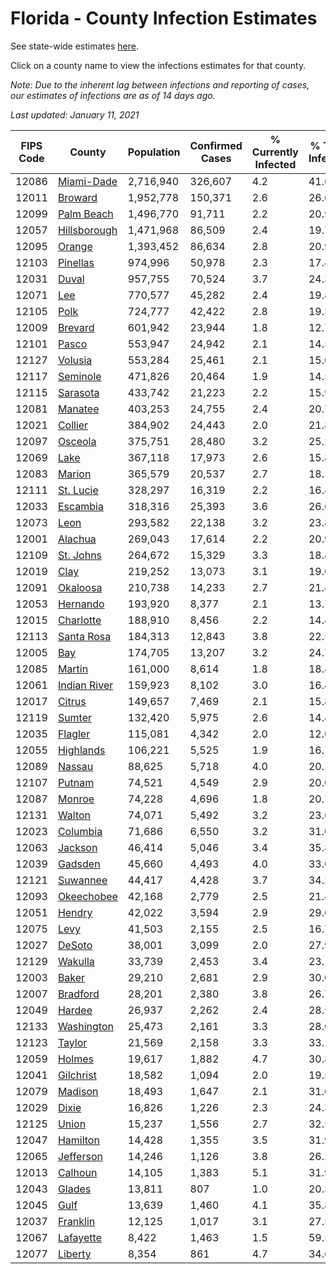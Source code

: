 # Florida - County Infection Estimates

See state-wide estimates [here](/infections/us-fl).

Click on a county name to view the infections estimates for that county.

*Note: Due to the inherent lag between infections and reporting of cases, our estimates of infections are as of 14 days ago.*

*Last updated: January 11, 2021*

|   FIPS Code |                       County |   Population |   Confirmed Cases |   % Currently Infected |   % Total Infected |
|-------------|------------------------------|--------------|-------------------|------------------------|--------------------|
|       12086 |     [Miami-Dade](miami-dade) |    2,716,940 |           326,607 |                    4.2 |               41.6 |
|       12011 |           [Broward](broward) |    1,952,778 |           150,371 |                    2.6 |               26.6 |
|       12099 |     [Palm Beach](palm-beach) |    1,496,770 |            91,711 |                    2.2 |               20.9 |
|       12057 | [Hillsborough](hillsborough) |    1,471,968 |            86,509 |                    2.4 |               19.7 |
|       12095 |             [Orange](orange) |    1,393,452 |            86,634 |                    2.8 |               20.9 |
|       12103 |         [Pinellas](pinellas) |      974,996 |            50,978 |                    2.3 |               17.4 |
|       12031 |               [Duval](duval) |      957,755 |            70,524 |                    3.7 |               24.3 |
|       12071 |                   [Lee](lee) |      770,577 |            45,282 |                    2.4 |               19.8 |
|       12105 |                 [Polk](polk) |      724,777 |            42,422 |                    2.8 |               19.3 |
|       12009 |           [Brevard](brevard) |      601,942 |            23,944 |                    1.8 |               12.7 |
|       12101 |               [Pasco](pasco) |      553,947 |            24,942 |                    2.1 |               14.5 |
|       12127 |           [Volusia](volusia) |      553,284 |            25,461 |                    2.1 |               15.0 |
|       12117 |         [Seminole](seminole) |      471,826 |            20,464 |                    1.9 |               14.5 |
|       12115 |         [Sarasota](sarasota) |      433,742 |            21,223 |                    2.2 |               15.9 |
|       12081 |           [Manatee](manatee) |      403,253 |            24,755 |                    2.4 |               20.7 |
|       12021 |           [Collier](collier) |      384,902 |            24,443 |                    2.0 |               21.8 |
|       12097 |           [Osceola](osceola) |      375,751 |            28,480 |                    3.2 |               25.2 |
|       12069 |                 [Lake](lake) |      367,118 |            17,973 |                    2.6 |               15.8 |
|       12083 |             [Marion](marion) |      365,579 |            20,537 |                    2.7 |               18.1 |
|       12111 |       [St. Lucie](st.-lucie) |      328,297 |            16,319 |                    2.2 |               16.4 |
|       12033 |         [Escambia](escambia) |      318,316 |            25,393 |                    3.6 |               26.6 |
|       12073 |                 [Leon](leon) |      293,582 |            22,138 |                    3.2 |               23.8 |
|       12001 |           [Alachua](alachua) |      269,043 |            17,614 |                    2.2 |               20.9 |
|       12109 |       [St. Johns](st.-johns) |      264,672 |            15,329 |                    3.3 |               18.4 |
|       12019 |                 [Clay](clay) |      219,252 |            13,073 |                    3.1 |               19.0 |
|       12091 |         [Okaloosa](okaloosa) |      210,738 |            14,233 |                    2.7 |               21.4 |
|       12053 |         [Hernando](hernando) |      193,920 |             8,377 |                    2.1 |               13.7 |
|       12015 |       [Charlotte](charlotte) |      188,910 |             8,456 |                    2.2 |               14.4 |
|       12113 |     [Santa Rosa](santa-rosa) |      184,313 |            12,843 |                    3.8 |               22.5 |
|       12005 |                   [Bay](bay) |      174,705 |            13,207 |                    3.2 |               24.7 |
|       12085 |             [Martin](martin) |      161,000 |             8,614 |                    1.8 |               18.4 |
|       12061 | [Indian River](indian-river) |      159,923 |             8,102 |                    3.0 |               16.4 |
|       12017 |             [Citrus](citrus) |      149,657 |             7,469 |                    2.1 |               15.8 |
|       12119 |             [Sumter](sumter) |      132,420 |             5,975 |                    2.6 |               14.4 |
|       12035 |           [Flagler](flagler) |      115,081 |             4,342 |                    2.0 |               12.0 |
|       12055 |       [Highlands](highlands) |      106,221 |             5,525 |                    1.9 |               16.7 |
|       12089 |             [Nassau](nassau) |       88,625 |             5,718 |                    4.0 |               20.1 |
|       12107 |             [Putnam](putnam) |       74,521 |             4,549 |                    2.9 |               20.0 |
|       12087 |             [Monroe](monroe) |       74,228 |             4,696 |                    1.8 |               20.7 |
|       12131 |             [Walton](walton) |       74,071 |             5,492 |                    3.2 |               23.6 |
|       12023 |         [Columbia](columbia) |       71,686 |             6,550 |                    3.2 |               31.0 |
|       12063 |           [Jackson](jackson) |       46,414 |             5,046 |                    3.4 |               35.8 |
|       12039 |           [Gadsden](gadsden) |       45,660 |             4,493 |                    4.0 |               33.0 |
|       12121 |         [Suwannee](suwannee) |       44,417 |             4,428 |                    3.7 |               34.2 |
|       12093 |     [Okeechobee](okeechobee) |       42,168 |             2,779 |                    2.5 |               21.4 |
|       12051 |             [Hendry](hendry) |       42,022 |             3,594 |                    2.9 |               29.6 |
|       12075 |                 [Levy](levy) |       41,503 |             2,155 |                    2.5 |               16.7 |
|       12027 |             [DeSoto](desoto) |       38,001 |             3,099 |                    2.0 |               27.9 |
|       12129 |           [Wakulla](wakulla) |       33,739 |             2,453 |                    3.4 |               23.1 |
|       12003 |               [Baker](baker) |       29,210 |             2,681 |                    2.9 |               30.0 |
|       12007 |         [Bradford](bradford) |       28,201 |             2,380 |                    3.8 |               26.7 |
|       12049 |             [Hardee](hardee) |       26,937 |             2,262 |                    2.4 |               28.5 |
|       12133 |     [Washington](washington) |       25,473 |             2,161 |                    3.3 |               28.0 |
|       12123 |             [Taylor](taylor) |       21,569 |             2,158 |                    3.3 |               33.1 |
|       12059 |             [Holmes](holmes) |       19,617 |             1,882 |                    4.7 |               30.8 |
|       12041 |       [Gilchrist](gilchrist) |       18,582 |             1,094 |                    2.0 |               19.5 |
|       12079 |           [Madison](madison) |       18,493 |             1,647 |                    2.1 |               31.0 |
|       12029 |               [Dixie](dixie) |       16,826 |             1,226 |                    2.3 |               24.3 |
|       12125 |               [Union](union) |       15,237 |             1,556 |                    2.7 |               32.5 |
|       12047 |         [Hamilton](hamilton) |       14,428 |             1,355 |                    3.5 |               31.9 |
|       12065 |       [Jefferson](jefferson) |       14,246 |             1,126 |                    3.8 |               26.2 |
|       12013 |           [Calhoun](calhoun) |       14,105 |             1,383 |                    5.1 |               31.9 |
|       12043 |             [Glades](glades) |       13,811 |               807 |                    1.0 |               20.3 |
|       12045 |                 [Gulf](gulf) |       13,639 |             1,460 |                    4.1 |               35.8 |
|       12037 |         [Franklin](franklin) |       12,125 |             1,017 |                    3.1 |               27.5 |
|       12067 |       [Lafayette](lafayette) |        8,422 |             1,463 |                    1.5 |               59.5 |
|       12077 |           [Liberty](liberty) |        8,354 |               861 |                    4.7 |               34.6 |